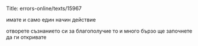 Title: errors-online/texts/15967

имате и само един начин действие

отворете съзнанието си за благополучие то и много бързо ще започнете да ги откривате
